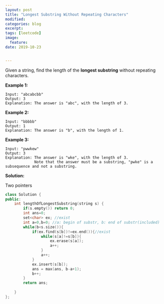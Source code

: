 ```yaml
---
layout: post
title: "Longest Substring Without Repeating Characters"
modified:
categories: blog
excerpt:
tags: [leetcode]
image:
  feature:
date: 2019-10-23


---
```


Given a string, find the length of the **longest substring** without repeating characters.

**Example 1:**

```
Input: "abcabcbb"
Output: 3 
Explanation: The answer is "abc", with the length of 3. 
```

**Example 2:**

```
Input: "bbbbb"
Output: 1
Explanation: The answer is "b", with the length of 1.
```

**Example 3:**

```
Input: "pwwkew"
Output: 3
Explanation: The answer is "wke", with the length of 3. 
             Note that the answer must be a substring, "pwke" is a subsequence and not a substring.
```



**Solution:**

Two pointers

```c++
class Solution {
public:
    int lengthOfLongestSubstring(string s) {
        if(s.empty()) return 0;
        int ans=0;
        set<char> ex; //exist
        int a=0,b=0; //a: begin of substr, b: end of substr(included)
        while(b<s.size()){
            if(ex.find(s[b])!=ex.end()){//exist
                while(s[a]!=s[b]){
                    ex.erase(s[a]);
                    a++;
                }
                a++;
            }
            ex.insert(s[b]);
            ans = max(ans, b-a+1);
            b++;
        }
        return ans;
        
    }
};
```

